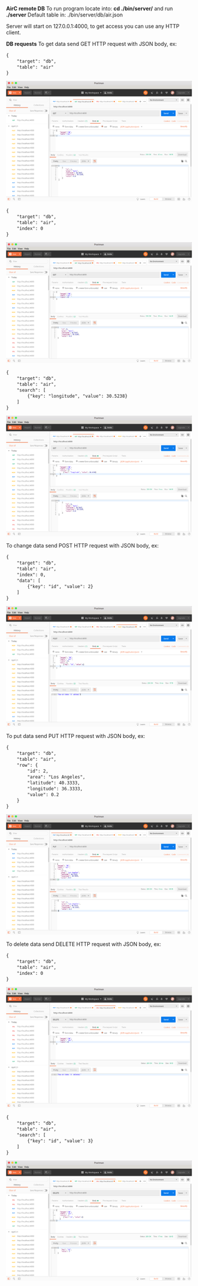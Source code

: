 **AirC remote DB**
To run program locate into: **cd ./bin/server/** and run **./server**
Default table in: ./bin/server/db/air.json

Server will start on 127.0.0.1:4000, to get access you can use any HTTP client.

**DB requests**
To get data send GET HTTP request with JSON body, ex: 
```
{
    "target": "db",
    "table": "air"
}
```
![Get all data](https://github.com/licurg/airc-db/blob/master/screenshots/Screenshot%20from%202020-04-25%2017-55-36.png)

```
{
    "target": "db",
    "table": "air",
    "index": 0
}
```
![Get all data](https://github.com/licurg/airc-db/blob/master/screenshots/Screenshot%20from%202020-04-25%2018-24-54.png)

```
{
    "target": "db",
    "table": "air",
    "search": [
        {"key": "longitude", "value": 30.5238}
    ]
}
```
![Get all data](https://github.com/licurg/airc-db/blob/master/screenshots/Screenshot%20from%202020-04-25%2018-26-58.png)

To change data send POST HTTP request with JSON body, ex:
```
{
    "target": "db",
    "table": "air",
    "index": 0,
    "data": [
        {"key": "id", "value": 2}
    ]
}
```
![Get all data](https://github.com/licurg/airc-db/blob/master/screenshots/Screenshot%20from%202020-04-25%2018-02-27.png)

To put data send PUT HTTP request with JSON body, ex:
```
{
    "target": "db",
    "table": "air",
    "row": {
        "id": 2,
        "area": "Los Angeles",
        "latitude": 40.3333,
        "longitude": 36.3333,
        "value": 0.2
    }
}
```
![Get all data](https://github.com/licurg/airc-db/blob/master/screenshots/Screenshot%20from%202020-04-25%2018-05-45.png)

To delete data send DELETE HTTP request with JSON body, ex:
```
{
    "target": "db",
    "table": "air",
    "index": 0
}
```
![Delete data with search](https://github.com/licurg/airc-db/blob/master/screenshots/Screenshot%20from%202020-04-25%2018-12-50.png)

```
{
    "target": "db",
    "table": "air",
    "search": [
        {"key": "id", "value": 3}
    ]
}
```
![Delete data with search](https://github.com/licurg/airc-db/blob/master/screenshots/Screenshot%20from%202020-04-25%2018-10-19.png)
